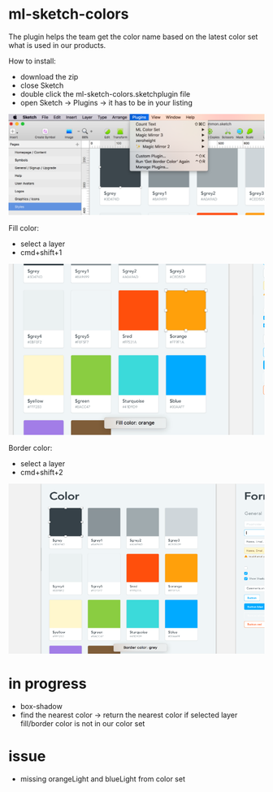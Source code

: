 # ml-sketch-colors
The plugin helps the team get the color name based on the latest color set what is used in our products.
 
How to install: 
- download the zip
- close Sketch
- double click the ml-sketch-colors.sketchplugin file
- open Sketch -> Plugins -> it has to be in your listing
    
![Alt text](/img/plugingList.png?raw=true)

Fill color: 
  - select a layer
  - cmd+shift+1
  
![Alt text](/img/fillColor.png?raw=true)
  
Border color: 
  - select a layer
  - cmd+shift+2
  
![Alt text](/img/borderColor.png?raw=true)

# in progress

- box-shadow
- find the nearest color -> return the nearest color if selected layer fill/border color is not in our color set

# issue

- missing orangeLight and blueLight from color set

